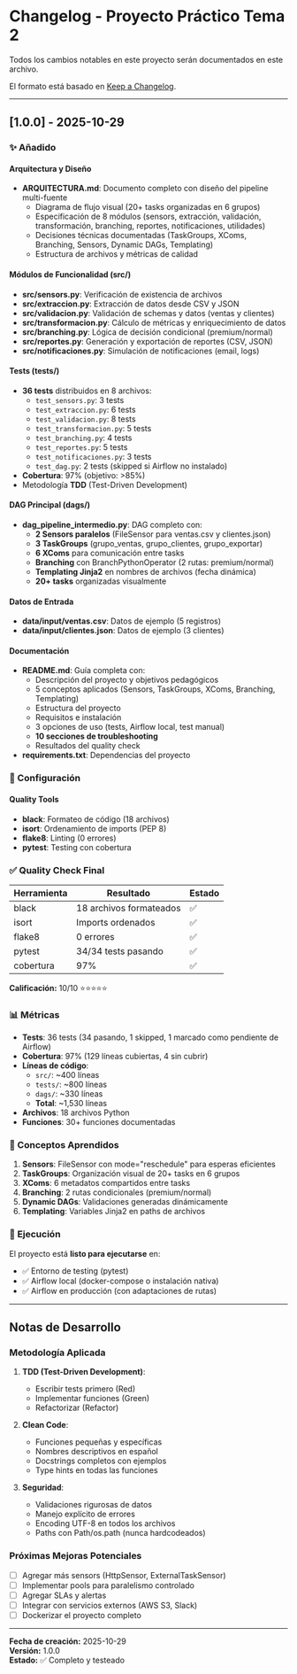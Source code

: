 # Changelog - Proyecto Práctico Tema 2

Todos los cambios notables en este proyecto serán documentados en este archivo.

El formato está basado en [Keep a Changelog](https://keepachangelog.com/es-ES/1.0.0/).

---

## [1.0.0] - 2025-10-29

### ✨ Añadido

#### Arquitectura y Diseño
- **ARQUITECTURA.md**: Documento completo con diseño del pipeline multi-fuente
  - Diagrama de flujo visual (20+ tasks organizadas en 6 grupos)
  - Especificación de 8 módulos (sensors, extracción, validación, transformación, branching, reportes, notificaciones, utilidades)
  - Decisiones técnicas documentadas (TaskGroups, XComs, Branching, Sensors, Dynamic DAGs, Templating)
  - Estructura de archivos y métricas de calidad

#### Módulos de Funcionalidad (src/)
- **src/sensors.py**: Verificación de existencia de archivos
- **src/extraccion.py**: Extracción de datos desde CSV y JSON
- **src/validacion.py**: Validación de schemas y datos (ventas y clientes)
- **src/transformacion.py**: Cálculo de métricas y enriquecimiento de datos
- **src/branching.py**: Lógica de decisión condicional (premium/normal)
- **src/reportes.py**: Generación y exportación de reportes (CSV, JSON)
- **src/notificaciones.py**: Simulación de notificaciones (email, logs)

#### Tests (tests/)
- **36 tests** distribuidos en 8 archivos:
  - `test_sensors.py`: 3 tests
  - `test_extraccion.py`: 6 tests
  - `test_validacion.py`: 8 tests
  - `test_transformacion.py`: 5 tests
  - `test_branching.py`: 4 tests
  - `test_reportes.py`: 5 tests
  - `test_notificaciones.py`: 3 tests
  - `test_dag.py`: 2 tests (skipped si Airflow no instalado)
- **Cobertura**: 97% (objetivo: >85%)
- Metodología **TDD** (Test-Driven Development)

#### DAG Principal (dags/)
- **dag_pipeline_intermedio.py**: DAG completo con:
  - **2 Sensors paralelos** (FileSensor para ventas.csv y clientes.json)
  - **3 TaskGroups** (grupo_ventas, grupo_clientes, grupo_exportar)
  - **6 XComs** para comunicación entre tasks
  - **Branching** con BranchPythonOperator (2 rutas: premium/normal)
  - **Templating Jinja2** en nombres de archivos (fecha dinámica)
  - **20+ tasks** organizadas visualmente

#### Datos de Entrada
- **data/input/ventas.csv**: Datos de ejemplo (5 registros)
- **data/input/clientes.json**: Datos de ejemplo (3 clientes)

#### Documentación
- **README.md**: Guía completa con:
  - Descripción del proyecto y objetivos pedagógicos
  - 5 conceptos aplicados (Sensors, TaskGroups, XComs, Branching, Templating)
  - Estructura del proyecto
  - Requisitos e instalación
  - 3 opciones de uso (tests, Airflow local, test manual)
  - **10 secciones de troubleshooting**
  - Resultados del quality check
- **requirements.txt**: Dependencias del proyecto

### 🔧 Configuración

#### Quality Tools
- **black**: Formateo de código (18 archivos)
- **isort**: Ordenamiento de imports (PEP 8)
- **flake8**: Linting (0 errores)
- **pytest**: Testing con cobertura

### ✅ Quality Check Final

| Herramienta | Resultado | Estado |
|-------------|-----------|--------|
| black | 18 archivos formateados | ✅ |
| isort | Imports ordenados | ✅ |
| flake8 | 0 errores | ✅ |
| pytest | 34/34 tests pasando | ✅ |
| cobertura | 97% | ✅ |

**Calificación:** 10/10 ⭐⭐⭐⭐⭐

### 📊 Métricas

- **Tests**: 36 tests (34 pasando, 1 skipped, 1 marcado como pendiente de Airflow)
- **Cobertura**: 97% (129 líneas cubiertas, 4 sin cubrir)
- **Líneas de código**:
  - `src/`: ~400 líneas
  - `tests/`: ~800 líneas
  - `dags/`: ~330 líneas
  - **Total**: ~1,530 líneas
- **Archivos**: 18 archivos Python
- **Funciones**: 30+ funciones documentadas

### 🎯 Conceptos Aprendidos

1. **Sensors**: FileSensor con mode="reschedule" para esperas eficientes
2. **TaskGroups**: Organización visual de 20+ tasks en 6 grupos
3. **XComs**: 6 metadatos compartidos entre tasks
4. **Branching**: 2 rutas condicionales (premium/normal)
5. **Dynamic DAGs**: Validaciones generadas dinámicamente
6. **Templating**: Variables Jinja2 en paths de archivos

### 🚀 Ejecución

El proyecto está **listo para ejecutarse** en:
- ✅ Entorno de testing (pytest)
- ✅ Airflow local (docker-compose o instalación nativa)
- ✅ Airflow en producción (con adaptaciones de rutas)

---

## Notas de Desarrollo

### Metodología Aplicada

1. **TDD (Test-Driven Development)**:
   - Escribir tests primero (Red)
   - Implementar funciones (Green)
   - Refactorizar (Refactor)

2. **Clean Code**:
   - Funciones pequeñas y específicas
   - Nombres descriptivos en español
   - Docstrings completos con ejemplos
   - Type hints en todas las funciones

3. **Seguridad**:
   - Validaciones rigurosas de datos
   - Manejo explícito de errores
   - Encoding UTF-8 en todos los archivos
   - Paths con Path/os.path (nunca hardcodeados)

### Próximas Mejoras Potenciales

- [ ] Agregar más sensors (HttpSensor, ExternalTaskSensor)
- [ ] Implementar pools para paralelismo controlado
- [ ] Agregar SLAs y alertas
- [ ] Integrar con servicios externos (AWS S3, Slack)
- [ ] Dockerizar el proyecto completo

---

**Fecha de creación:** 2025-10-29  
**Versión:** 1.0.0  
**Estado:** ✅ Completo y testeado
